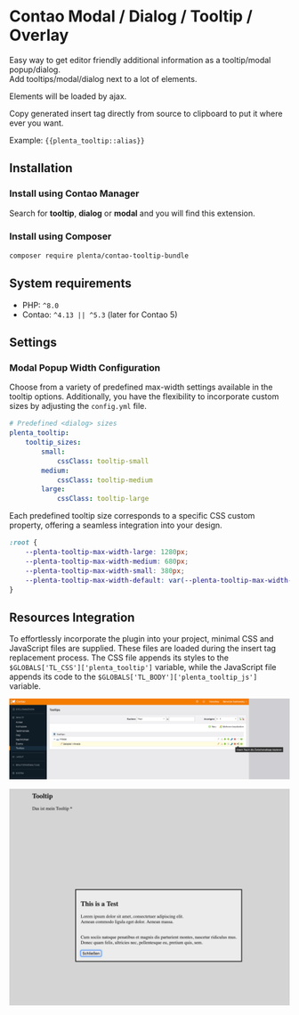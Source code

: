 # Contao Modal / Dialog / Tooltip  / Overlay

Easy way to get editor friendly additional information as a tooltip/modal popup/dialog.  
Add tooltips/modal/dialog next to a lot of elements.  

Elements will be loaded by ajax.


Copy generated insert tag directly from source to clipboard to put it where ever you want.

Example: ```{{plenta_tooltip::alias}}```

## Installation

### Install using Contao Manager

Search for **tooltip**, **dialog** or **modal** and you will find this extension.

### Install using Composer

```bash
composer require plenta/contao-tooltip-bundle
```

## System requirements

- PHP: `^8.0`
- Contao: `^4.13 || ^5.3` (later for Contao 5)

## Settings
### Modal Popup Width Configuration
Choose from a variety of predefined max-width settings available in the tooltip options. Additionally, you have the flexibility to incorporate custom sizes by adjusting the `config.yml` file.
```yaml
# Predefined <dialog> sizes
plenta_tooltip:
    tooltip_sizes:
        small:
            cssClass: tooltip-small
        medium:
            cssClass: tooltip-medium
        large:
            cssClass: tooltip-large
```
Each predefined tooltip size corresponds to a specific CSS custom property, offering a seamless integration into your design.
```scss
:root {
    --plenta-tooltip-max-width-large: 1280px;
    --plenta-tooltip-max-width-medium: 680px;
    --plenta-tooltip-max-width-small: 380px;
    --plenta-tooltip-max-width-default: var(--plenta-tooltip-max-width-medium);
}
```

## Resources Integration
To effortlessly incorporate the plugin into your project, minimal CSS and JavaScript files are supplied. These files are loaded during the insert tag replacement process. The CSS file appends its styles to the `$GLOBALS['TL_CSS']['plenta_tooltip']` variable, while the JavaScript file appends its code to the `$GLOBALS['TL_BODY']['plenta_tooltip_js']` variable.

![Contao tooltip rxample](docs/images/example.png)

![Popup example](docs/images/modal-dialog.png)